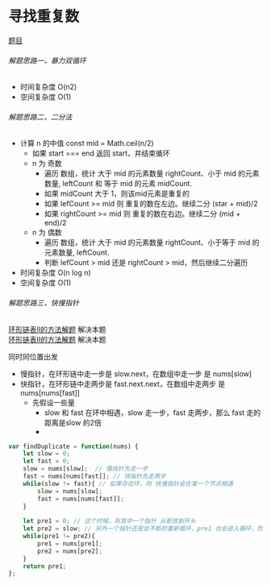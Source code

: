 # 寻找重复数
[题目](https://leetcode.cn/leetbook/read/top-interview-questions-hard/xwz4lj/)  

###### 解题思路一，暴力双循环
- 时间复杂度 O(n2)
- 空间复杂度 O(1)

###### 解题思路二，二分法
- 计算 n 的中值 const mid = Math.ceil(n/2)
  - 如果 start === end 返回 start，并结束循环
  - n 为 奇数
    - 遍历 数组，统计 大于 mid 的元素数量 rightCount、小于 mid 的元素数量, leftCount 和 等于 mid 的元素 midCount.
    - 如果 midCount 大于 1，则该mid元素是重复的
    - 如果 lefCount >= mid 则 重复的数在左边。继续二分 (star + mid)/2
    - 如果 rightCount >= mid 则 重复的数在右边。继续二分 (mid + end)/2
  - n 为 偶数
    - 遍历 数组，统计 大于 mid 的元素数量 rightCount、小于等于 mid 的元素数量, leftCount.
    - 判断 lefCount > mid 还是 rightCount > mid，然后继续二分遍历
- 时间复杂度 O(n log n)
- 空间复杂度 O(1)

###### 解题思路三，快慢指针
[环形链表II的方法解题](https://leetcode.cn/problems/find-the-duplicate-number/solution/287xun-zhao-zhong-fu-shu-by-kirsche/) 解决本题   
[环形链表II的方法解题](https://leetcode.cn/problems/find-the-duplicate-number/solution/kuai-man-zhi-zhen-de-jie-shi-cong-damien_undoxie-d/)  解决本题 

同时同位置出发  
- 慢指针，在环形链中走一步是 slow.next，在数组中走一步 是 nums[slow]
- 快指针，在环形链中走两步是 fast.next.next，在数组中走两步 是 nums[nums[fast]]
  - 先假设一些量
    - slow 和 fast 在环中相遇，slow 走一步，fast 走两步，那么 fast 走的距离是slow 的2倍
    - 

```js
var findDuplicate = function(nums) {
    let slow = 0;
    let fast = 0;
    slow = nums[slow];  // 慢指针先走一步
    fast = nums[nums[fast]]; // 快指针先走两步
    while(slow != fast){ // 如果存在环，则 快慢指针会在某一个节点相遇
        slow = nums[slow];
        fast = nums[nums[fast]];
    }
    
    let pre1 = 0; // 这个时候，将其中一个指针 从新放到开头
    let pre2 = slow; // 另外一个指针还是会不断的重新循环，pre1 也会进入循环，然后判断两个值相同的时候，就是重复值。
    while(pre1 != pre2){
        pre1 = nums[pre1];
        pre2 = nums[pre2];
    }
    return pre1;
};
```